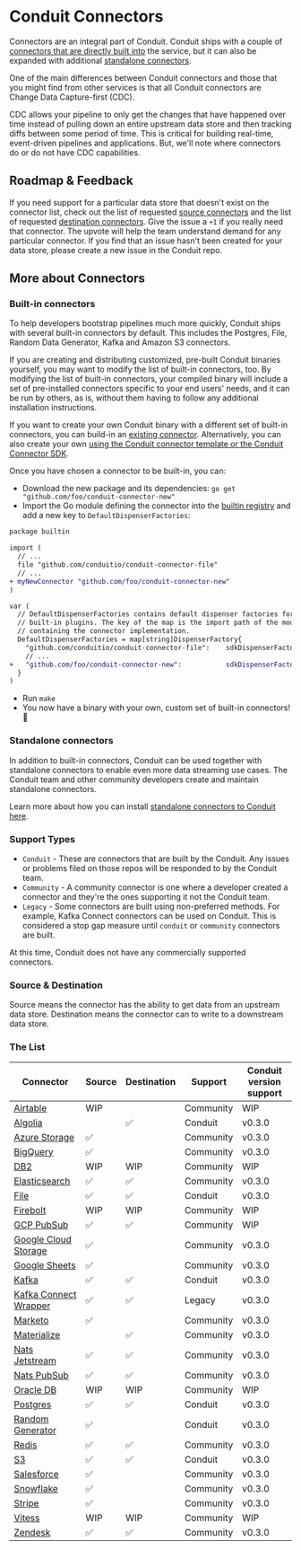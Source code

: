 # Conduit Connectors

Connectors are an integral part of Conduit. Conduit ships with a couple of
[connectors that are directly built into](#built-in-connectors) the service,
but it can also be expanded with additional
[standalone connectors](#standalone-connectors).

One of the main differences between Conduit connectors and those that you might find from other services is
that all Conduit connectors are Change Data Capture-first (CDC).

CDC allows your pipeline to only get the changes that have happened over time
instead of pulling down an entire upstream data store and then tracking diffs
between some period of time.
This is critical for building real-time, event-driven pipelines and applications.
But, we'll note where connectors do or do not have CDC capabilities.

## Roadmap & Feedback

If you need support for a particular data store that doesn't exist on the connector list, check out the list of
requested [source connectors](https://github.com/ConduitIO/conduit/issues?q=is%3Aissue+label%3Aconnector%3Asource+is%3Aopen)
and the list of requested [destination connectors](https://github.com/ConduitIO/conduit/issues?q=is%3Aissue+label%3Aconnector%3Adestination+is%3Aopen).
Give the issue a `+1` if you really need that connector. The upvote will help the team understand demand for any
particular connector. If you find that an issue hasn't been created for your data store, please create a new issue in
the Conduit repo.

## More about Connectors

### Built-in connectors

To help developers bootstrap pipelines much more quickly,
Conduit ships with several built-in connectors by default.
This includes the Postgres, File, Random Data Generator, Kafka and Amazon S3 connectors.

If you are creating and distributing customized, pre-built Conduit binaries yourself,
you may want to modify the list of built-in connectors, too.
By modifying the list of built-in connectors,
your compiled binary will include a set of pre-installed connectors specific to your end users' needs,
and it can be run by others, as is, without them having to follow any additional installation instructions.

If you want to create your own Conduit binary with a different set of built-in connectors,
you can build-in an [existing connector](#the-list).
Alternatively, you can also create your own
[using the Conduit connector template or the Conduit Connector SDK](https://conduit.io/docs/connectors/building/).

Once you have chosen a connector to be built-in, you can:

- Download the new package and its dependencies: `go get "github.com/foo/conduit-connector-new"`
- Import the Go module defining the connector
into the [builtin registry](https://github.com/ConduitIO/conduit/blob/main/pkg/plugin/builtin/registry.go)
and add a new key to `DefaultDispenserFactories`:

```diff
package builtin

import (
  // ...
  file "github.com/conduitio/conduit-connector-file"
  // ...
+ myNewConnector "github.com/foo/conduit-connector-new"
)

var (
  // DefaultDispenserFactories contains default dispenser factories for
  // built-in plugins. The key of the map is the import path of the module
  // containing the connector implementation.
  DefaultDispenserFactories = map[string]DispenserFactory{
    "github.com/conduitio/conduit-connector-file":    sdkDispenserFactory(file.Connector),
    // ...
+   "github.com/foo/conduit-connector-new":           sdkDispenserFactory(myNewConnector.Connector),
  }
)
```

- Run `make`
- You now have a binary with your own, custom set of built-in connectors! 🎉

### Standalone connectors

In addition to built-in connectors, Conduit can be used together with standalone connectors
to enable even more data streaming use cases.
The Conduit team and other community developers create and maintain standalone connectors.

Learn more about how you can install [standalone connectors to Conduit here](https://conduit.io/docs/connectors/installing).

### Support Types

- `Conduit` - These are connectors that are built by the Conduit. Any issues or problems filed on those repos will be
  responded to by the Conduit team.
- `Community` - A community connector is one where a developer created a connector and they're the ones supporting it
  not the Conduit team.
- `Legacy` - Some connectors are built using non-preferred methods. For example, Kafka Connect connectors can be used
  on Conduit. This is considered a stop gap measure until `conduit` or `community` connectors are built.

At this time, Conduit does not have any commercially supported connectors.

### Source & Destination

Source means the connector has the ability to get data from an upstream data store. Destination means the connector can
to write to a downstream data store.

### The List

| Connector | Source | Destination | Support | Conduit version support |
|-----------|-------|----|-------------|-------------|
| [Airtable](https://github.com/conduitio-labs/conduit-connector-airtable) |WIP| | Community | WIP |
| [Algolia](https://github.com/conduitio-labs/conduit-connector-algolia) | |✅ | Conduit | v0.3.0 |
| [Azure Storage](https://github.com/conduitio-labs/conduit-connector-azure-storage) |✅ | | Community | v0.3.0|
| [BigQuery](https://github.com/conduitio-labs/conduit-connector-bigquery) |✅ | | Community | v0.3.0|
| [DB2](https://github.com/conduitio-labs/conduit-connector-db2) |WIP|WIP| Community |WIP|
| [Elasticsearch](https://github.com/conduitio-labs/conduit-connector-elasticsearch) |✅ |✅ | Community |v0.3.0|
| [File](https://github.com/ConduitIO/conduit-connector-file) |✅ |✅ | Conduit |v0.3.0|
| [Firebolt](https://github.com/conduitio-labs/conduit-connector-firebolt) |WIP |WIP| Community | WIP |
| [GCP PubSub](https://github.com/conduitio-labs/conduit-connector-gcp-pubsub) |✅ |✅| Community |WIP |
| [Google Cloud Storage](https://github.com/conduitio-labs/conduit-connector-google-cloudstorage) |✅ | | Community | v0.3.0|
| [Google Sheets](https://github.com/conduitio-labs/conduit-connector-google-sheets) |✅ | | Community | v0.3.0|
| [Kafka](https://github.com/ConduitIO/conduit-connector-kafka) |✅ |✅ | Conduit |v0.3.0|
| [Kafka Connect Wrapper](https://github.com/ConduitIO/conduit-kafka-connect-wrapper) | ✅ | ✅ | Legacy |v0.3.0|
| [Marketo](https://github.com/conduitio-labs/conduit-connector-marketo) |✅ | | Community |v0.3.0|
| [Materialize](https://github.com/conduitio-labs/conduit-connector-materialize) | |✅ | Community |v0.3.0|
| [Nats Jetstream](https://github.com/conduitio-labs/conduit-connector-nats-jetstream) |✅ |✅ | Community |v0.3.0|
| [Nats PubSub](https://github.com/conduitio-labs/conduit-connector-nats-pubsub) |✅|✅ | Community |v0.3.0|
| [Oracle DB](https://github.com/conduitio-labs/conduit-connector-oracle) |WIP|WIP| Community |WIP|
| [Postgres](https://github.com/ConduitIO/conduit-connector-postgres)   |✅ |✅ | Conduit |v0.3.0|
| [Random Generator](https://github.com/ConduitIO/conduit-connector-generator) |✅ | | Conduit |v0.3.0|
| [Redis](https://github.com/conduitio-labs/conduit-connector-redis) |✅|✅ | Community |v0.3.0|
| [S3](https://github.com/ConduitIO/conduit-connector-s3) |✅ |✅ | Conduit | v0.3.0|
| [Salesforce](https://github.com/conduitio-labs/conduit-connector-salesforce) | ✅ | | Community | v0.3.0|
| [Snowflake](https://github.com/conduitio-labs/conduit-connector-snowflake) |✅ | | Community |v0.3.0|
| [Stripe](https://github.com/conduitio-labs/conduit-connector-stripe) |✅ | | Community |v0.3.0|
| [Vitess](https://github.com/conduitio-labs/conduit-connector-vitess) |WIP|WIP| Community |WIP|
| [Zendesk](https://github.com/conduitio-labs/conduit-connector-zendesk) |✅ |✅| Community |v0.3.0|
